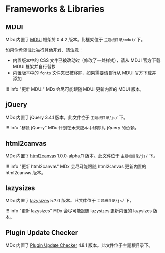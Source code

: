 # Frameworks & Libraries

## MDUI

MDx 内置了 [MDUI](https://mdui.org) 框架的 0.4.2 版本。此框架位于 `主题根目录/mdui/` 下。

如果你希望借此进行其他开发，请注意：

- 内置版本中的 CSS 文件已被改动过（修改了一处样式），请从 MDUI 官方下载 MDUI 框架并自行替换
- 内置版本中的 `fonts` 文件夹已被移除，如果需要请自行从 MDUI 官方下载并添加

!!! info "更新 MDUI"
    MDx 会尽可能跟随 MDUI 更新内置的 MDUI 版本。

## jQuery

MDx 内置了 jQuery 3.4.1 版本。此文件位于 `主题根目录/js/` 下。

!!! info "移除 jQuery"
    MDx 计划在未来版本中移除对 jQuery 的依赖。

## html2canvas

MDx 内置了 [html2canvas](https://html2canvas.hertzen.com) 1.0.0-alpha.11 版本。此文件位于 `主题根目录/js/` 下。

!!! info "更新 html2canvas"
    MDx 会尽可能跟随 html2canvas 更新内置的 html2canvas 版本。

## lazysizes

MDx 内置了 [lazysizes](https://github.com/aFarkas/lazysizes) 5.2.0 版本。此文件位于 `主题根目录/js/` 下。

!!! info "更新 lazysizes"
    MDx 会尽可能跟随 lazysizes 更新内置的 lazysizes 版本。

## Plugin Update Checker

MDx 内置了 [Plugin Update Checker](https://github.com/YahnisElsts/plugin-update-checker) 4.8.1 版本。此文件位于主题根目录下。

